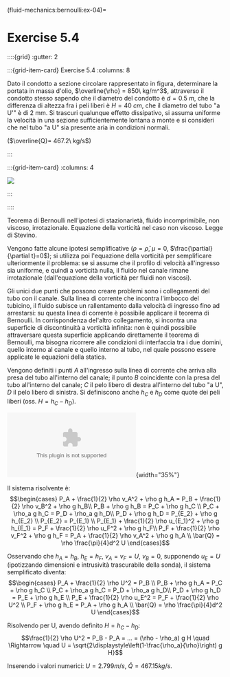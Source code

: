 (fluid-mechanics:bernoulli:ex-04)=
# Exercise 5.4

::::{grid}
:gutter: 2

:::{grid-item-card} Exercise 5.4
:columns: 8

Dato il condotto a sezione circolare rappresentato in figura, 
determinare la portata in massa d'olio, $\overline{\rho} = 850\ kg/m^3$,
attraverso il condotto stesso sapendo che il diametro del condotto 
è $d=0.5\ m$, che la differenza di altezza fra i peli liberi 
è $H=40\ cm$, che il diametro del tubo "a U'" è di $2$ mm. 
Si trascuri qualunque effetto dissipativo, si assuma
uniforme la velocità in una sezione sufficientemente lontana a monte
e si consideri che nel tubo "a U" sia presente aria in condizioni normali.

($\overline{Q}= 467.2\  kg/s$)

:::

:::{grid-item-card}
:columns: 4

![](../../fig/condottocircolare.png)

:::

::::


Teorema di Bernoulli nell'ipotesi di stazionarietà, fluido
incomprimibile, non viscoso, irrotazionale. Equazione della vorticità
nel caso non viscoso. Legge di Stevino.

Vengono fatte alcune ipotesi semplificative ($\rho = \bar{\rho}$,
$\mu=0$, $\frac{\partial}{\partial t}=0$); si utilizza poi l'equazione
della vorticità per semplificare ulteriormente il problema: se si assume
che il profilo di velocità all'ingresso sia uniforme, e quindi a
vorticità nulla, il fluido nel canale rimane irrotazionale
(dall'equazione della vorticità per fluidi non viscosi).

Gli unici due punti che possono creare problemi sono i collegamenti del
tubo con il canale. Sulla linea di corrente che incontra l'imbocco del
tubicino, il fluido subisce un rallentamento dalla velocità di ingresso
fino ad arrestarsi: su questa linea di corrente è possibile applicare il
teorema di Bernoulli. In corrispondenza del'altro collegamento, si
incontra una superficie di discontinuità a vorticità infinita: non è
quindi possibile attraversare questa superficie applicando direttamente
il teorema di Bernoulli, ma bisogna ricorrere alle condizioni di
interfaccia tra i due domini, quello interno al canale e quello interno
al tubo, nel quale possono essere applicate le equazioni della statica.

Vengono definiti i punti $A$ all'ingresso sulla linea di corrente che
arriva alla presa del tubo all'interno del canale; il punto $B$
coincidente con la presa del tubo all'interno del canale; $C$ il pelo
libero di destra all'interno del tubo "a U", $D$ il pelo libero di
sinistra. Si definiscono anche $h_C$ e $h_D$ come quote dei peli liberi
(oss. $H = h_C - h_D$).

![image](./fig/Canale01.eps){width="35%"}

Il sistema risolvente è: $$\begin{cases}
  P_A + \frac{1}{2} \rho v_A^2 + \rho g h_A =
   P_B + \frac{1}{2} \rho v_B^2 + \rho g h_B\\
  P_B + \rho g h_B = P_C + \rho g h_C   \\
  P_C + \rho_a g h_C = P_D + \rho_a g h_D\\
  P_D + \rho g h_D = P_{E_2} + \rho g h_{E_2} \\
  P_{E_2} = P_{E_1} \\
  P_{E_1} + \frac{1}{2} \rho u_{E_1}^2 + \rho g h_{E_1} = P_F + \frac{1}{2} \rho u_F^2 + \rho g h_F\\
 P_F + \frac{1}{2} \rho v_F^2 + \rho g h_F = P_A + \frac{1}{2} \rho v_A^2 + \rho g h_A \\
  \bar{Q} = \rho \frac{\pi}{4}d^2 U
\end{cases}$$

Osservando che $h_A = h_B$, $h_E = h_F$, $v_A = v_F = U$, $v_B = 0$,
supponendo $u_E = U$ (ipotizzando dimensioni e intrusività trascurabile
della sonda), il sistema semplificato diventa: $$\begin{cases}
  P_A + \frac{1}{2} \rho U^2  = P_B \\
  P_B + \rho g h_A = P_C + \rho g h_C   \\
  P_C + \rho_a g h_C = P_D + \rho_a g h_D\\
  P_D + \rho g h_D = P_E + \rho g h_E \\
  P_E + \frac{1}{2} \rho u_E^2 = P_F + \frac{1}{2} \rho U^2 \\
 P_F + \rho g h_E = P_A + \rho g h_A \\
  \bar{Q} = \rho \frac{\pi}{4}d^2 U
\end{cases}$$

Risolvendo per U, avendo definito $H = h_C - h_D$:
$$\frac{1}{2} \rho U^2 = P_B - P_A = ... = (\rho - \rho_a) g H \quad \Rightarrow \quad 
  U = \sqrt{2\displaystyle\left(1-\frac{\rho_a}{\rho}\right) g H}$$

Inserendo i valori numerici: $U = 2.799 m/s$, $\bar{Q} = 467.15 kg/s$.
